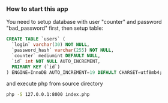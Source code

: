 ### How to start this app
You need to setup database with user "counter" and password "bad_password" first, then setup table:

```sql
CREATE TABLE `users` (
  `login` varchar(30) NOT NULL,
  `password_hash` varchar(255) NOT NULL,
  `counter` mediumint DEFAULT NULL,
  `id` int NOT NULL AUTO_INCREMENT,
  PRIMARY KEY (`id`)
) ENGINE=InnoDB AUTO_INCREMENT=19 DEFAULT CHARSET=utf8mb4;
```
and execute php from source directory
```bash
php -S 127.0.0.1:8000 index.php
```

